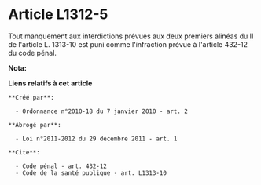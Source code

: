 # Article L1312-5

Tout manquement aux interdictions prévues aux deux premiers alinéas du II de l'article L. 1313-10 est puni comme l'infraction
prévue à l'article 432-12 du code pénal.

**Nota:**



**Liens relatifs à cet article**

	**Créé par**:

	  - Ordonnance n°2010-18 du 7 janvier 2010 - art. 2

	**Abrogé par**:

	  - Loi n°2011-2012 du 29 décembre 2011 - art. 1

	**Cite**:

	  - Code pénal - art. 432-12
	  - Code de la santé publique - art. L1313-10
